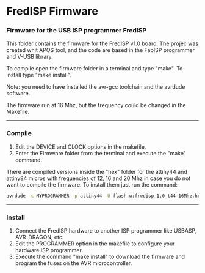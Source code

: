 
# FredISP Firmware

### Firmware for the USB ISP programmer FredISP

This folder contains the firmware for the FredISP v1.0 board. The projec was created whit APOS tool, and the code are based in the FabISP programmer and V-USB library.

To compile open the firmware folder in a terminal and type "make".
To install type "make install".

Note: you need to have installed the avr-gcc toolchain and the avrdude software.

The firmware run at 16 Mhz, but the frequency could be changed in the Makefile.

----

### Compile

1. Edit the DEVICE and CLOCK options in the makefile.
2. Enter the Firmware folder from the terminal and execute the "make" command.


There are compiled versions inside the "hex" folder for the attiny44 and attiny84 micros with frequencies of 12, 16 and 20 Mhz in case you do not want to compile the firmware. To install them just run the command:

```bash 
avrdude -c MYPROGRAMMER -p attiny44 -U flash:w:fredisp-1.0-t44-16Mhz.hex
```
---
### Install

1. Connect the FredISP hardware to another ISP programmer like USBASP, AVR-DRAGON, etc.
2. Edit the PROGRAMMER option in the makefile to configure your hardware ISP programmer.
3. Execute the command "make install" to download the firmware and program the fuses on the AVR microcontroller.